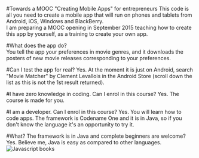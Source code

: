 #Towards a MOOC "Creating Mobile Apps" for entrepreneurs
This code is all you need to create a mobile app that will run on phones and tablets from Android, iOS, Windows and BlackBerry.  
I am preparing a MOOC opening in September 2015 teaching how to create this app by yourself, as a training to create your own app.  

#What does the app do?  
You tell the app your preferences in movie genres, and it downloads the posters of new movie releases corresponding to your preferences.

#Can I test the app for real?
Yes. At the moment it is just on Android, search "Movie Matcher" by Clement Levallois in the Android Store (scroll down the list as this is not the 1st result returned).

#I have zero knowledge in coding. Can I enrol in this course?
Yes. The course is made for you.

#I am a developer. Can I enrol in this course?
Yes. You will learn how to code apps. The framework is Codename One and it is in Java, so if you don't know the language it's an opportunity to try it.  

#What? The framework is in Java and complete beginners are welcome?
Yes. Believe me, Java is easy as compared to other languages.  
![Javascript books](http://www.michaelthelin.se/wp-content/uploads/2014/02/book.jpg)  